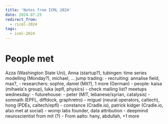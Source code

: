 ```yaml
---
title: 'Notes from ICML 2024'
date: 2024.07.25
redirect_from:
  - /icml-2024
tags:
  - icml-2024
---
```


# People met
Azza (Washington State Uni), Anna (startup?), 
tubingen: time series modelling (Monday?), michael, ...
jump trading: 
    - recruiting: annalise field, max?, 
    - researchers: sophie, daniel (Mit?), 1 more (German)
    - people: kaisa (mihaela's group), luka (epfl, physics)
    - check mailing list?
meetups wednesday:
    - 
futurehouse:
    - peter (MIT, lebanese/syrian, catalysis)
    - somnath (EPFL, diffdock, graphretro)
    - miguel (neural operators, caltech), hong (PDEs, caltech/epfl)
    - constance (Cradle.io), patrick kidger (Cradle.io, also met at social)
    - womp labs founder, data attribution
    - deepmind neuroscientist from mit (?)
    - 
From aalto: hany, abdullah, +1 more
